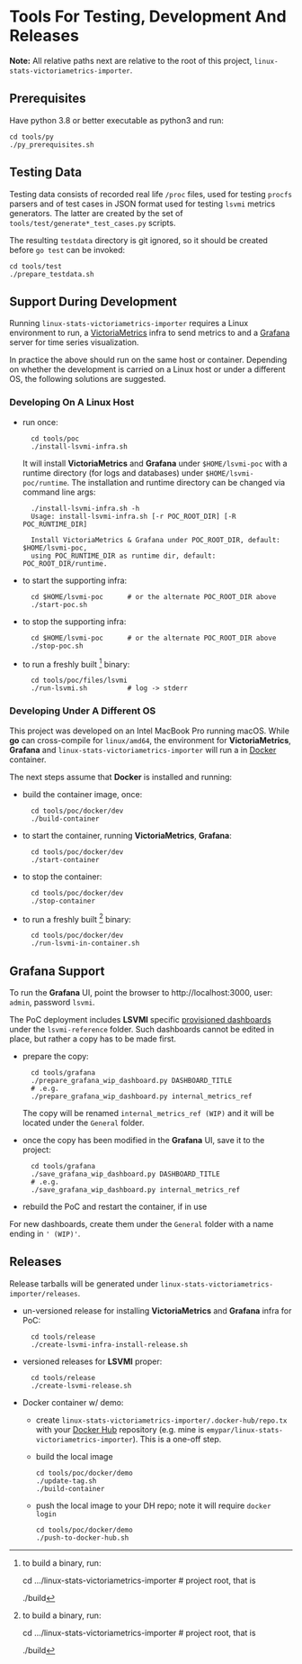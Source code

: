 # Tools For Testing, Development And Releases

**Note:** All relative paths next are relative to the root of this project, `linux-stats-victoriametrics-importer`.

## Prerequisites

Have python 3.8 or better executable as python3 and run:

    cd tools/py
    ./py_prerequisites.sh

## Testing Data

Testing data consists of recorded real life `/proc` files, used for testing `procfs` parsers and of test cases in JSON format used for testing `lsvmi` metrics generators. The latter are created by the set of `tools/test/generate*_test_cases.py` scripts. 

The resulting `testdata` directory is git ignored, so it should be created before `go test` can be invoked:

    cd tools/test
    ./prepare_testdata.sh

## Support During Development

Running `linux-stats-victoriametrics-importer` requires a Linux environment to run, a [VictoriaMetrics](https://docs.victoriametrics.com/single-server-victoriametrics/) infra to send metrics to and a [Grafana](https://grafana.com/docs/grafana/latest/setup-grafana/) server for time series visualization.

In practice the above should run on the same host or container. Depending on whether the development is carried on a Linux host or under a different OS, the following solutions are suggested.

### Developing On A Linux Host

* run once:

        cd tools/poc
        ./install-lsvmi-infra.sh

    It will install **VictoriaMetrics** and **Grafana** under `$HOME/lsvmi-poc` with a runtime directory (for logs and databases) under `$HOME/lsvmi-poc/runtime`. The installation and runtime directory can be changed via command line args:

        ./install-lsvmi-infra.sh -h
        Usage: install-lsvmi-infra.sh [-r POC_ROOT_DIR] [-R POC_RUNTIME_DIR]

        Install VictoriaMetrics & Grafana under POC_ROOT_DIR, default: $HOME/lsvmi-poc,
        using POC_RUNTIME_DIR as runtime dir, default: POC_ROOT_DIR/runtime.

* to start the supporting infra:

        cd $HOME/lsvmi-poc      # or the alternate POC_ROOT_DIR above
        ./start-poc.sh

* to stop the supporting infra:

        cd $HOME/lsvmi-poc      # or the alternate POC_ROOT_DIR above
        ./stop-poc.sh

* to run a freshly built [^1] binary:

        cd tools/poc/files/lsvmi
        ./run-lsvmi.sh          # log -> stderr

### Developing Under A Different OS

This project was developed on an Intel MacBook Pro running macOS. While **go** can cross-compile for `linux/amd64`, the environment for  **VictoriaMetrics**, **Grafana** and `linux-stats-victoriametrics-importer` will run a in [Docker](https://docs.docker.com/get-started/get-docker/) container.

The next steps assume that **Docker** is installed and running:

* build the container image, once:

        cd tools/poc/docker/dev
        ./build-container

* to start the container, running **VictoriaMetrics**, **Grafana**:

        cd tools/poc/docker/dev
        ./start-container

* to stop the container:

        cd tools/poc/docker/dev
        ./stop-container

* to run a freshly built [^1] binary:

        cd tools/poc/docker/dev
        ./run-lsvmi-in-container.sh


## Grafana Support

To run the **Grafana** UI, point the browser to http://localhost:3000, user: `admin`, password `lsvmi`.

The PoC deployment includes **LSVMI** specific [provisioned dashboards](https://grafana.com/docs/grafana/latest/administration/provisioning/#dashboards) under the `lsvmi-reference` folder. Such dashboards cannot be edited in place, but rather a copy has to be made first.

* prepare the copy:

        cd tools/grafana
        ./prepare_grafana_wip_dashboard.py DASHBOARD_TITLE
        # .e.g.
        ./prepare_grafana_wip_dashboard.py internal_metrics_ref

  The copy will be renamed `internal_metrics_ref (WIP)` and it will be located under the `General` folder.

* once the copy has been modified in the **Grafana** UI, save it to the project:

        cd tools/grafana
        ./save_grafana_wip_dashboard.py DASHBOARD_TITLE
        # .e.g.
        ./save_grafana_wip_dashboard.py internal_metrics_ref

* rebuild the PoC and restart the container, if in use

For new dashboards, create them under the `General` folder with a name ending in `' (WIP)'`.

## Releases

Release tarballs will be generated under `linux-stats-victoriametrics-importer/releases`.

* un-versioned release for installing **VictoriaMetrics** and **Grafana** infra for PoC:

        cd tools/release
        ./create-lsvmi-infra-install-release.sh

* versioned releases for **LSVMI** proper:

        cd tools/release
        ./create-lsvmi-release.sh

* Docker container w/ demo:
  * create `linux-stats-victoriametrics-importer/.docker-hub/repo.tx` with your [Docker Hub](https://hub.docker.com/) repository (e.g. mine is `emypar/linux-stats-victoriametrics-importer`). This is a one-off step.
  * build the local image

        cd tools/poc/docker/demo
        ./update-tag.sh
        ./build-container
  
  * push the local image to your DH repo; note it will require `docker login`

        cd tools/poc/docker/demo
        ./push-to-docker-hub.sh


[^1]: to build a binary, run:

    cd .../linux-stats-victoriametrics-importer # project root, that is

    ./build


